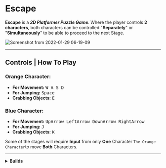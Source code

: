 # Escape
**Escape** is a _**2D Platformer Puzzle Game**_. Where the player controls **2 characters**, both characters can be controlled "**Separately**" or "**Simultaneously**" to be able to proceed to the next Stage.

![Screenshot from 2022-01-29 06-19-09](https://user-images.githubusercontent.com/47914146/157276835-91937222-8025-4e27-bc87-52688bdfff2f.png)

----------------------------------------------------------------------------------------------------------------------------------------------------

## **Controls | How To Play**

### **Orange Character**:
- **For Movement:**
	<kbd> W </kbd>
  <kbd> A </kbd> <kbd> S </kbd> <kbd> D </kbd> 
- **For Jumping:**
  <kbd>Space</kbd>
- **Grabbing Objects:**
  <kbd> E </kbd>
  
### **Blue Character**:
- **For Movement:**
	<kbd> UpArrow </kbd>
  <kbd> LeftArrow </kbd> <kbd> DownArrow </kbd> <kbd> RightArrow </kbd> 
- **For Jumping:**
  <kbd> J </kbd>
- **Grabbing Objects:**
  <kbd> K </kbd>

Some of the stages will require **Input** from only **One** Character ``` The Orange Character ```to move **Both** Characters.

----------------------------------------------------------------------------------------------------------------------------------------------------

<details>
	<summary><b>Builds</b></summary>
	<a href="https://drive.google.com/file/d/1jtAMrZ-bxstjen8C7EPJNjaQg9igBV6v/view?usp=sharing"><b>Linux</b></a>
	<a href="https://drive.google.com/file/d/1YQvuUF1KU4NzyAFIGQrx5Ck7WAPzLOuj/view?usp=sharing"><b>Windows</b></a>
</details>
